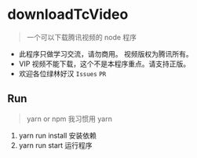# downloadTcVideo

> 一个可以下载腾讯视频的 node 程序

+ 此程序只做学习交流，请勿商用。 视频版权为腾讯所有。
+ VIP 视频不能下载，这个不是本程序重点。请支持正版。
+ 欢迎各位绿林好汉 `Issues` `PR`

## Run

> yarn or npm  我习惯用 yarn

1. yarn run install 安装依赖
2. yarn run start  运行程序
